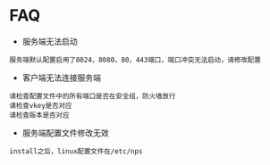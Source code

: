 # FAQ

- 服务端无法启动
```
服务端默认配置启用了8024，8080，80，443端口，端口冲突无法启动，请修改配置
```
- 客户端无法连接服务端
```
请检查配置文件中的所有端口是否在安全组，防火墙放行
请检查vkey是否对应
请检查版本是否对应
```
- 服务端配置文件修改无效
```
install之后，linux配置文件在/etc/nps
```

